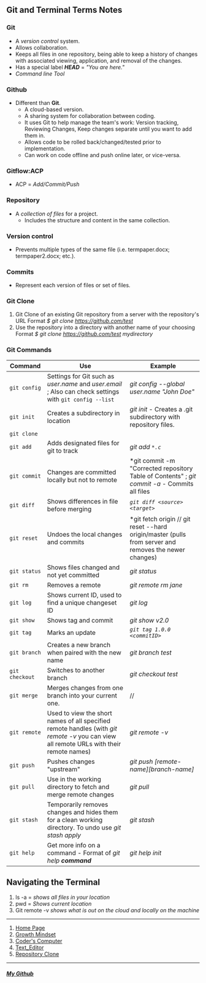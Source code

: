 ## Git and Terminal Terms Notes

### Git
 - A *version control* system.
- Allows collaboration.
- Keeps all files in one repository, being able to keep a history of changes with associated viewing, application, and removal of the changes.
- Has a special label ***HEAD*** = *"You are here."*
- *Command line Tool*

### Github
- Different than **Git**.
  - A cloud-based version.
  - A sharing system for collaboration between coding.
  - It uses Git to help manage the team's work: Version tracking, Reviewing Changes, Keep changes separate until you want to add them in.
  - Allows code to be rolled back/changed/tested prior to implementation.
  - Can work on code offline and push online later, or vice-versa.

### Gitflow:ACP
- ACP = *Add/Commit/Push*

### Repository
- A *collection of files* for a project.
  - Includes the structure and content in the same collection.


### Version control
- Prevents multiple types of the same file (i.e. termpaper.docx; termpaper2.docx; etc.).

### Commits
- Represent each version of files or set of files.

### Git Clone
1. Git Clone of an existing Git repository from a server with the repository's URL Format *$ git clone https://github.com/test*
1. Use the repository into a directory with another name of your choosing Format *$ git clone https://github.com/test mydirectory*

### Git Commands

| Command      | Use | Example |
|--------------|-----|---------|
| `git config` | Settings for Git such as *user.name* and *user.email* ; Also can check settings with `git config --list` | *git config --global user.name "John Doe"* |
| `git init` | Creates a subdirectory in location   | *git init* - Creates a .git subdirectory with repository files. |
| `git clone` | |  |
| `git add` | Adds designated files for git to track  | *git add ``*.c``* |
| `git commit` | Changes are committed locally but not to remote  | *git commit -m "Corrected repository Table of Contents" ; *git commit -a* - Commits all files |
| `git diff` | Shows differences in file before merging | *`` git diff <source> <target> ``* |
| `git reset` | Undoes the local changes and commits  | *git fetch origin // git reset --hard origin/master  (pulls from server and removes the newer changes) |
| `git status` | Shows files changed and not yet committed | *git status*  |
| `git rm` | Removes a remote | *git remote rm jane*  |
| `git log` | Shows current ID, used to find a unique changeset ID  | *git log* |
| `git show` | Shows tag and commit  | *git show v2.0* |
| `git tag` | Marks an update   | *``git tag 1.0.0 <commitID> ``* |
| `git branch` | Creates a new branch when paired with the new name | *git branch test* |
| `git checkout` | Switches to another branch  | *git checkout test*  |
| `git merge` | Merges changes from one branch into your current one. | // |
| `git remote` | Used to view the short names of all specified remote handles (with *git remote -v* you can view all remote URLs with their remote names) | *git remote -v* |
| `git push` | Pushes changes "upstream" | *git push [remote-name][branch-name]* |
| `git pull` | Use in the working directory to fetch and merge remote changes | *git pull* |
| `git stash` | Temporarily removes changes and hides them for a clean working directory. To undo use *git stash apply*  | *git stash* |
| `git help` | Get more info on a command - Format of *git help* ***command*** | *git help init* |


## Navigating the Terminal

1. ls -a = *shows all files in your location*
1. pwd = *Shows current location*
1. Git remote -v *shows what is out on the cloud and locally on the machine*


***

1. [Home Page](/README.md)
1. [Growth Mindset](/Learning-Journal.md)
1. [Coder's Computer](/CODERS_COMPUTER.md)
1. [Text_Editor](/Text_Editors.md)
1. [Repository Clone](/GitClone.md)

***

##### [My Github](https://github.com/Ocsilius)
